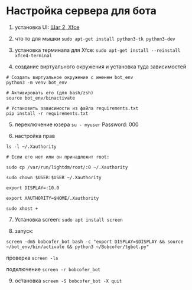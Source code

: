# Настройка сервера для бота

1) установка UI: [Шаг 2, Xfce](https://habr.com/ru/companies/selectel/articles/928734/)

2) что то для мышки ```sudo apt-get install python3-tk python3-dev```

3) установка терминала для Xfce: ```sudo apt-get install --reinstall xfce4-terminal```

4) создание виртуального окружения и установка туда зависимостей
```
# Создать виртуальное окружение с именем bot_env
python3 -m venv bot_env

# Активировать его (для bash/zsh)
source bot_env/binactivate

# Установить зависимости из файла requirements.txt
pip install -r requirements.txt
```

5) переключение юзера ```su - myuser``` Password: 000

6) настройка прав
```
ls -l ~/.Xauthority

# Если его нет или он принадлежит root:

sudo cp /var/run/lightdm/root/:0 ~/.Xauthority

sudo chown $USER:$USER ~/.Xauthority

export DISPLAY=:10.0

export XAUTHORITY=$HOME/.Xauthority

sudo xhost +
```
7) Установка screen: ```sudo apt install screen```

8) запуск:
```
screen -dmS bobcofer_bot bash -c "export DISPLAY=$DISPLAY && source ~/bot_env/bin/activate && python3 ~/Bobcofer/tgbot.py"
```

проверка ```screen -ls```

подключение ```screen -r bobcofer_bot```

9) остановка ```screen -S bobcofer_bot -X quit```


